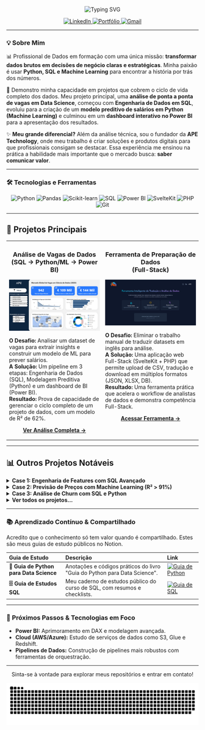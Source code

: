 <p align="center">
  <img src="https://readme-typing-svg.herokuapp.com?font=JetBrains+Mono&weight=700&size=28&duration=2500&pause=1000&color=3B82F6&center=true&vCenter=true&width=700&height=60&lines=Ol%C3%A1%2C+sou+o+Guilherme+Rodrigues!;Data+Analyst+em+Forma%C3%A7%C3%A3o;Dados+%26+Decis%C3%B5es+Estrat%C3%A9gicas" alt="Typing SVG">
</p>

<p align="center">
  <a href="https://www.linkedin.com/in/guilhrodrigues/" target="_blank">
    <img src="https://img.shields.io/badge/-LinkedIn-0A66C2?style=for-the-badge&logo=linkedin&logoColor=white" alt="LinkedIn">
  </a>
  <a href="https://guilherme.apetechnology.com.br/" target="_blank">
    <img src="https://img.shields.io/badge/-Portfólio-4169E1?style=for-the-badge&logo=react&logoColor=white" alt="Portfólio">
  </a>
  <a href="mailto:guilhermerar2005@gmail.com">
    <img src="https://img.shields.io/badge/-Gmail-D14836?style=for-the-badge&logo=gmail&logoColor=white" alt="Gmail">
  </a>
</p>

---

### 💡 Sobre Mim

📊 Profissional de Dados em formação com uma única missão: **transformar dados brutos em decisões de negócio claras e estratégicas**. Minha paixão é usar **Python, SQL e Machine Learning** para encontrar a história por trás dos números.

🚀 Demonstro minha capacidade em projetos que cobrem o ciclo de vida completo dos dados. Meu projeto principal, uma **análise de ponta a ponta de vagas em Data Science**, começou com **Engenharia de Dados em SQL**, evoluiu para a criação de um **modelo preditivo de salários em Python (Machine Learning)** e culminou em um **dashboard interativo no Power BI** para a apresentação dos resultados.

✨ **Meu grande diferencial?** Além da análise técnica, sou o fundador da **APE Technology**, onde meu trabalho é criar soluções e produtos digitais para que profissionais consigam se destacar. Essa experiência me ensinou na prática a habilidade mais importante que o mercado busca: **saber comunicar valor**.

---

### 🛠️ Tecnologias e Ferramentas

<p align="center">
  <img src="https://img.shields.io/badge/Python-3776AB?style=for-the-badge&logo=python&logoColor=white" alt="Python"/>
  <img src="https://img.shields.io/badge/Pandas-150458?style=for-the-badge&logo=pandas&logoColor=white" alt="Pandas"/>
  <img src="https://img.shields.io/badge/scikit--learn-F7931E?style=for-the-badge&logo=scikit-learn&logoColor=white" alt="Scikit-learn"/>
  <img src="https://img.shields.io/badge/SQL-4479A1?style=for-the-badge&logo=postgresql&logoColor=white" alt="SQL"/>
  <img src="https://img.shields.io/badge/Power%20BI-F2C811?style=for-the-badge&logo=powerbi&logoColor=black" alt="Power BI"/>
  <img src="https://img.shields.io/badge/Svelte-FF3E00?style=for-the-badge&logo=svelte&logoColor=white" alt="SvelteKit"/>
  <img src="https://img.shields.io/badge/PHP-777BB4?style=for-the-badge&logo=php&logoColor=white" alt="PHP"/>
  <img src="https://img.shields.io/badge/Git-E34F26?style=for-the-badge&logo=git&logoColor=white" alt="Git"/>
</p>

---

## 🚀 Projetos Principais

<table>
  <tr>
    <td width="50%" valign="top">
      <h3 align="center">Análise de Vagas de Dados<br>(SQL → Python/ML → Power BI)</h3>
      <p align="center">
        <a href="https://github.com/Guilh-Code/Analise-do-Mercado-de-Vagas-de-Ciencia-de-Dados-2025" target="_blank">
          <img src="Dashboard_Projeto_Vagas.png" alt="Dashboard do Projeto de Vagas em Data Science" width="100%">
        </a>
      </p>
      <p>
        <strong>O Desafio:</strong> Analisar um dataset de vagas para extrair insights e construir um modelo de ML para prever salários.<br>
        <strong>A Solução:</strong> Um pipeline em 3 etapas: Engenharia de Dados (SQL), Modelagem Preditiva (Python) e um dashboard de BI (Power BI).<br>
        <strong>Resultado:</strong> Prova de capacidade de gerenciar o ciclo completo de um projeto de dados, com um modelo de R² de 62%.
      </p>
      <p align="center">
        <a href="https://github.com/Guilh-Code/Analise-do-Mercado-de-Vagas-de-Ciencia-de-Dados-2025"><strong>Ver Análise Completa &rarr;</strong></a>
      </p>
    </td>
    <td width="50%" valign="top">
      <h3 align="center">Ferramenta de Preparação de Dados<br>(Full-Stack)</h3>
      <p align="center">
        <a href="https://tradutor.apetechnology.com.br/" target="_blank">
          <img src="Inicio_Tradutor_DB.png" alt="Ferramenta de Tradução de Dados" width="100%">
        </a>
      </p>
      <p>
        <strong>O Desafio:</strong> Eliminar o trabalho manual de traduzir datasets em inglês para análise.<br>
        <strong>A Solução:</strong> Uma aplicação web Full-Stack (SvelteKit + PHP) que permite upload de CSV, tradução e download em múltiplos formatos (JSON, XLSX, DB).<br>
        <strong>Resultado:</strong> Uma ferramenta prática que acelera o workflow de analistas de dados e demonstra competência Full-Stack.
      </p>
      <p align="center">
        <a href="https://tradutor.apetechnology.com.br/"><strong>Acessar Ferramenta &rarr;</strong></a>
      </p>
    </td>
  </tr>
</table>

---

## 📊 Outros Projetos Notáveis

<details>
<summary><strong>Case 1: Engenharia de Features com SQL Avançado</strong></summary>
<br>

> * **O Desafio:** Transformar dados brutos em uma **Feature Store** otimizada para ML.
> * **A Solução:** Um pipeline ETL **100% em SQL**, usando **CTEs** e **Funções de Janela**.
> * **Resultado:** Uma tabela analítica de alta performance que **acelera o desenvolvimento de modelos preditivos**.
>
> <p>
>   <a href="https://github.com/Guilh-Code/Projeto-SQL-Preditivo-Engenharia-de-Features-para-Machine-Learning"><strong>Acessar Repositório &rarr;</strong></a> 
> </p>
</details>

<details>
<summary><strong>Case 2: Previsão de Preços com Machine Learning (R² > 91%)</strong></summary>
<br>

> * **O Desafio:** Desenvolver um modelo preditivo para estimar o preço de passagens aéreas.
> * **A Solução:** Um modelo de Regressão Linear em **Python/Scikit-learn** após EDA detalhada.
> * **Resultado:** Alta precisão **(R² > 91%)**, provando ser uma ferramenta eficaz para decisões estratégicas.
>  
> <p>
>   <a href="https://github.com/Guilh-Code/Previsao_do_preco_de_passagem_aerea"><strong>Acessar Repositório &rarr;</strong></a>
> </p>
</details>


<details>
<summary><strong>Case 3: Análise de Churn com SQL e Python</strong></summary>
<br>
 

> * **O Desafio:** Investigar o aumento de Churn em uma plataforma de streaming.
> * **A Solução:** Análise em duas etapas com **SQL** para exploração e **Python (Plotly)** para o storytelling visual.
> * **Resultado:** Identificação de um padrão de comportamento inesperado ('Binge and Bolt') e hipóteses acionáveis.
>
> <p>
>   <a href="https://github.com/Guilh-Code/Projeto-SQL-Python-Analise-de-Churn"><strong>Acessar Repositório &rarr;</strong></a> 
> </p>
</details>

<details>
<summary><strong>Ver todos os projetos...</strong></summary>
<br>
<p>
  <a href="https://github.com/Guilh-Code?tab=repositories"><strong>Acessar todos os repositórios &rarr;</strong></a> 
</p>
</details>

---

### 📚 Aprendizado Contínuo & Compartilhado

Acredito que o conhecimento só tem valor quando é compartilhado. Estes são meus guias de estudo públicos no Notion.

| Guia de Estudo | Descrição | Link |
| :--- | :--- | :--- |
| **🐍 Guia de Python para Data Science** | Anotações e códigos práticos do livro "Guia do Python para Data Science". | <a href="https://www.notion.so/guia-sql/Guia-do-Python-para-Data-Science-Anota-es-e-Pr-tica-26568acb257d805caca5d5d0163235b8?source=copy_link" target="_blank"><img src="https://img.shields.io/badge/-Acessar%20no%20Notion-000000?style=flat-square&logo=notion&logoColor=white" alt="Guia de Python"></a> |
| **🗄️ Guia de Estudos SQL** | Meu caderno de estudos público do curso de SQL, com resumos e checklists. | <a href="https://guia-sql.notion.site/Guia-de-Estudos-SQL-Teoria-e-Pr-tica-26968acb257d80d8a7eed9da9b7a213d" target="_blank"><img src="https://img.shields.io/badge/-Acessar%20no%20Notion-000000?style=flat-square&logo=notion&logoColor=white" alt="Guia de SQL"></a> |

---

### 🚀 Próximos Passos & Tecnologias em Foco

- **Power BI:** Aprimoramento em DAX e modelagem avançada.
- **Cloud (AWS/Azure):** Estudo de serviços de dados como S3, Glue e Redshift.
- **Pipelines de Dados:** Construção de pipelines mais robustos com ferramentas de orquestração.

---
<p align="center">
  Sinta-se à vontade para explorar meus repositórios e entrar em contato!
</p>

<p align="center">
  <img src="https://github.com/guilh-code/guilh-code/blob/output/github-snake.svg" alt="Snake animation" />
</p>